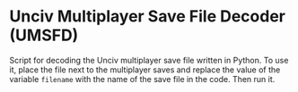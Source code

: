 # Unciv Multiplayer Save File Decoder (UMSFD)
Script for decoding the Unciv multiplayer save file written in Python. To use it, place the file next to the multiplayer saves and replace the value of the variable `filename` with the name of the save file in the code. Then run it.
